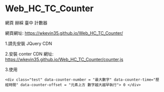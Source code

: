 # Web_HC_TC_Counter
網頁 赫綵 臺中 計數器

網頁網址: https://wkevin35.github.io/Web_HC_TC_Counter/

1.請先安裝 JQuery CDN

2.安裝 conter CDN
  網址: https://wkevin35.github.io/Web_HC_TC_Counter/counter.js

3.使用
```
<div class="test" data-counter-number = "最大數字" data-counter-time="歷經時間" data-counter-offset = "元素上方 數字越大越早執行"> 0 </div>
```